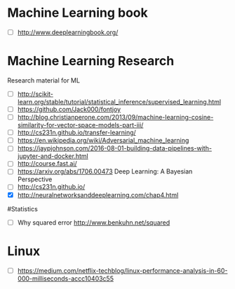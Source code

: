 # Machine Learning book
- [ ] http://www.deeplearningbook.org/

# Machine Learning Research
Research material for ML
- [ ] http://scikit-learn.org/stable/tutorial/statistical_inference/supervised_learning.html
- [ ] https://github.com/Jack000/fontjoy
- [ ] http://blog.christianperone.com/2013/09/machine-learning-cosine-similarity-for-vector-space-models-part-iii/
- [ ] http://cs231n.github.io/transfer-learning/
- [ ] https://en.wikipedia.org/wiki/Adversarial_machine_learning
- [ ] https://jaypjohnson.com/2016-08-01-building-data-pipelines-with-jupyter-and-docker.html
- [ ] http://course.fast.ai/
- [ ] https://arxiv.org/abs/1706.00473 Deep Learning: A Bayesian Perspective
- [ ] http://cs231n.github.io/
- [x] http://neuralnetworksanddeeplearning.com/chap4.html

#Statistics

- [ ] Why squared error http://www.benkuhn.net/squared

# Linux
- [ ] https://medium.com/netflix-techblog/linux-performance-analysis-in-60-000-milliseconds-accc10403c55
